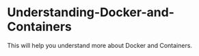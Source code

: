 # Understanding-Docker-and-Containers
This will help you understand more about Docker and Containers. 
